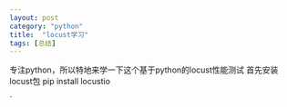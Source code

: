 ```yaml
---
layout: post
category: "python"
title:  "locust学习"
tags: [总结]
---
```



专注python，所以特地来学一下这个基于python的locust性能测试
首先安装locust包
pip install locustio

`